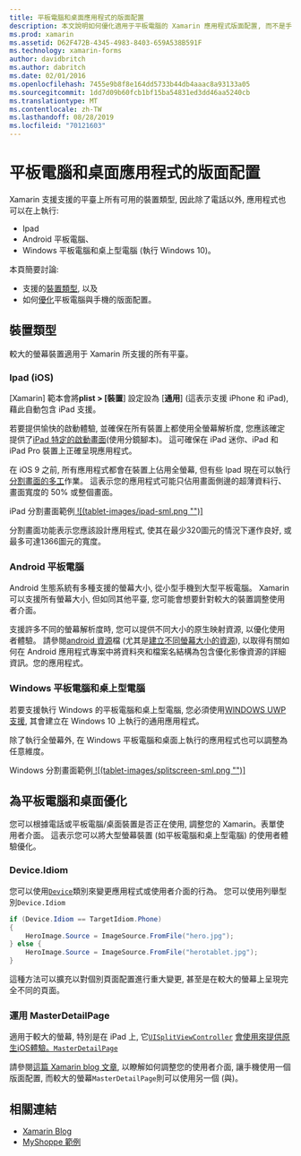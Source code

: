 ```yaml
---
title: 平板電腦和桌面應用程式的版面配置
description: 本文說明如何優化適用于平板電腦的 Xamarin 應用程式版面配置, 而不是手機。
ms.prod: xamarin
ms.assetid: D62F472B-4345-4983-8403-659A538B591F
ms.technology: xamarin-forms
author: davidbritch
ms.author: dabritch
ms.date: 02/01/2016
ms.openlocfilehash: 7455e9b8f8e164dd5733b44db4aaac8a93133a05
ms.sourcegitcommit: 1dd7d09b60fcb1bf15ba54831ed3dd46aa5240cb
ms.translationtype: MT
ms.contentlocale: zh-TW
ms.lasthandoff: 08/28/2019
ms.locfileid: "70121603"
---
```

# <a name="layout-for-tablet-and-desktop-apps"></a>平板電腦和桌面應用程式的版面配置

Xamarin 支援支援的平臺上所有可用的裝置類型, 因此除了電話以外, 應用程式也可以在上執行:

- Ipad
- Android 平板電腦、
- Windows 平板電腦和桌上型電腦 (執行 Windows 10)。

本頁簡要討論:

- 支援的[裝置類型](#Device_Types), 以及
- 如何[優化](#optimize)平板電腦與手機的版面配置。

<a name="Device_Types" />

## <a name="device-types"></a>裝置類型

較大的螢幕裝置適用于 Xamarin 所支援的所有平臺。

### <a name="ipads-ios"></a>Ipad (iOS)

[Xamarin] 範本會將**plist > [裝置**] 設定設為 [**通用**] (這表示支援 iPhone 和 iPad), 藉此自動包含 iPad 支援。

若要提供愉快的啟動體驗, 並確保在所有裝置上都使用全螢幕解析度, 您應該確定提供了[iPad 特定的啟動畫面](~/ios/app-fundamentals/images-icons/launch-screens.md)(使用分鏡腳本)。 這可確保在 iPad 迷你、iPad 和 iPad Pro 裝置上正確呈現應用程式。

在 iOS 9 之前, 所有應用程式都會在裝置上佔用全螢幕, 但有些 Ipad 現在可以執行[分割畫面的多工](~/ios/platform/multitasking.md)作業。
這表示您的應用程式可能只佔用畫面側邊的超薄資料行、畫面寬度的 50% 或整個畫面。

iPad 分割畫面範例[ ![(tablet-images/ipad-sml.png "")] ](tablet-images/ipad.png#lightbox "IPad 分割畫面範例")

分割畫面功能表示您應該設計應用程式, 使其在最少320圖元的情況下運作良好, 或最多可達1366圖元的寬度。

### <a name="android-tablets"></a>Android 平板電腦

Android 生態系統有多種支援的螢幕大小, 從小型手機到大型平板電腦。 Xamarin 可以支援所有螢幕大小, 但如同其他平臺, 您可能會想要針對較大的裝置調整使用者介面。

支援許多不同的螢幕解析度時, 您可以提供不同大小的原生映射資源, 以優化使用者體驗。
請參閱[android 資源](~/android/app-fundamentals/resources-in-android/index.md)檔 (尤其是[建立不同螢幕大小的資源](~/android/app-fundamentals/resources-in-android/resources-for-varying-screens.md)), 以取得有關如何在 Android 應用程式專案中將資料夾和檔案名結構為包含優化影像資源的詳細資訊。您的應用程式。

### <a name="windows-tablets-and-desktops"></a>Windows 平板電腦和桌上型電腦

若要支援執行 Windows 的平板電腦和桌上型電腦, 您必須使用[WINDOWS UWP 支援](~/xamarin-forms/platform/windows/installation/index.md), 其會建立在 Windows 10 上執行的通用應用程式。

除了執行全螢幕外, 在 Windows 平板電腦和桌面上執行的應用程式也可以調整為任意維度。

Windows 分割畫面範例[ ![(tablet-images/splitscreen-sml.png "")] ](tablet-images/splitscreen.png#lightbox "Windows 分割畫面範例")


<a name="optimize" />

## <a name="optimizing-for-tablet-and-desktop"></a>為平板電腦和桌面優化

您可以根據電話或平板電腦/桌面裝置是否正在使用, 調整您的 Xamarin。表單使用者介面。 這表示您可以將大型螢幕裝置 (如平板電腦和桌上型電腦) 的使用者體驗優化。


### <a name="deviceidiom"></a>Device.Idiom

您可以使用[`Device`](~/xamarin-forms/platform/device.md)類別來變更應用程式或使用者介面的行為。 您可以使用列舉型別`Device.Idiom`

```csharp
if (Device.Idiom == TargetIdiom.Phone)
{
    HeroImage.Source = ImageSource.FromFile("hero.jpg");
} else {
    HeroImage.Source = ImageSource.FromFile("herotablet.jpg");
}
```

這種方法可以擴充以對個別頁面配置進行重大變更, 甚至是在較大的螢幕上呈現完全不同的頁面。

### <a name="leveraging-masterdetailpage"></a>運用 MasterDetailPage

適用于較大的螢幕, 特別是在 iPad 上, 它[`UISplitViewController`](xref:UIKit.UISplitViewController) [會使用來提供原生iOS體驗。`MasterDetailPage`](xref:Xamarin.Forms.MasterDetailPage)

請參閱[這篇 Xamarin blog 文章](https://blog.xamarin.com/bringing-xamarin-forms-apps-to-tablets/), 以瞭解如何調整您的使用者介面, 讓手機使用一個版面配置, 而較大的螢幕`MasterDetailPage`則可以使用另一個 (與)。



## <a name="related-links"></a>相關連結

- [Xamarin Blog](https://blog.xamarin.com/bringing-xamarin-forms-apps-to-tablets/)
- [MyShoppe 範例](https://github.com/jamesmontemagno/myshoppe)

